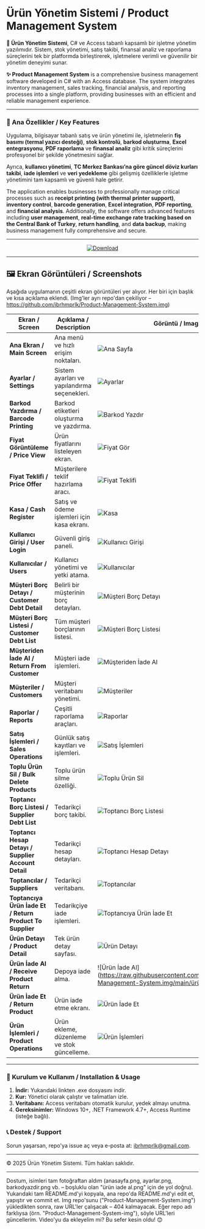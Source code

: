 # Ürün Yönetim Sistemi / Product Management System

**🌟 Ürün Yönetim Sistemi**, C# ve Access tabanlı kapsamlı bir işletme yönetim yazılımıdır. Sistem, stok yönetimi, satış takibi, finansal analiz ve raporlama süreçlerini tek bir platformda birleştirerek, işletmelere verimli ve güvenilir bir yönetim deneyimi sunar.  

**✨ Product Management System** is a comprehensive business management software developed in C# with an Access database. The system integrates inventory management, sales tracking, financial analysis, and reporting processes into a single platform, providing businesses with an efficient and reliable management experience.

---

### 🚀 Ana Özellikler / Key Features
Uygulama, bilgisayar tabanlı satış ve ürün yönetimi ile, işletmelerin **fiş basımı (termal yazıcı desteği)**, **stok kontrolü**, **barkod oluşturma**, **Excel entegrasyonu**, **PDF raporlama** ve **finansal analiz** gibi kritik süreçlerini profesyonel bir şekilde yönetmesini sağlar.  

Ayrıca, **kullanıcı yönetimi**, **TC Merkez Bankası’na göre güncel döviz kurları takibi**, **iade işlemleri** ve **veri yedekleme** gibi gelişmiş özelliklerle işletme yönetimini tam kapsamlı ve güvenli hale getirir.  

The application enables businesses to professionally manage critical processes such as **receipt printing (with thermal printer support)**, **inventory control**, **barcode generation**, **Excel integration**, **PDF reporting**, and **financial analysis**. Additionally, the software offers advanced features including **user management**, **real-time exchange rate tracking based on the Central Bank of Turkey**, **return handling**, and **data backup**, making business management fully comprehensive and secure.

---

<div align="center">
  <a href="https://drive.google.com/file/d/1cAoHV6GR8eTbx1QWRXVKFuZVp0RTCMYH/view?usp=drive_link" target="_blank">
    <img src="https://img.shields.io/badge/%C4%B0ndir-Download-brightgreen?style=for-the-badge&logo=google-drive" alt="Download">
  </a>
</div>

---

## 🖼️ Ekran Görüntüleri / Screenshots

Aşağıda uygulamanın çeşitli ekran görüntüleri yer alıyor. Her biri için başlık ve kısa açıklama eklendi. (Img'ler ayrı repo'dan çekiliyor – https://github.com/ibrhmprlk/Product-Management-System.img)

| Ekran / Screen | Açıklama / Description | Görüntü / Image |
|---------------|------------------------|-----------------|
| **Ana Ekran / Main Screen** | Ana menü ve hızlı erişim noktaları. | ![Ana Sayfa](https://raw.githubusercontent.com/ibrhmprlk/Product-Management-System.img/main/anasayfa.png) |
| **Ayarlar / Settings** | Sistem ayarları ve yapılandırma seçenekleri. | ![Ayarlar](https://raw.githubusercontent.com/ibrhmprlk/Product-Management-System.img/main/ayarlar.png) |
| **Barkod Yazdırma / Barcode Printing** | Barkod etiketleri oluşturma ve yazdırma. | ![Barkod Yazdır](https://raw.githubusercontent.com/ibrhmprlk/Product-Management-System.img/main/barkodyazdir.png) |
| **Fiyat Görüntüleme / Price View** | Ürün fiyatlarını listeleyen ekran. | ![Fiyat Gör](https://raw.githubusercontent.com/ibrhmprlk/Product-Management-System.img/main/fiyatgör.png) |
| **Fiyat Teklifi / Price Offer** | Müşterilere teklif hazırlama aracı. | ![Fiyat Teklifi](https://raw.githubusercontent.com/ibrhmprlk/Product-Management-System.img/main/fiyatteklifi.png) |
| **Kasa / Cash Register** | Satış ve ödeme işlemleri için kasa ekranı. | ![Kasa](https://raw.githubusercontent.com/ibrhmprlk/Product-Management-System.img/main/kasa.png) |
| **Kullanıcı Girişi / User Login** | Güvenli giriş paneli. | ![Kullanıcı Girişi](https://raw.githubusercontent.com/ibrhmprlk/Product-Management-System.img/main/kullanicigirisi.png) |
| **Kullanıcılar / Users** | Kullanıcı yönetimi ve yetki atama. | ![Kullanıcılar](https://raw.githubusercontent.com/ibrhmprlk/Product-Management-System.img/main/kullanicilar.png) |
| **Müşteri Borç Detayı / Customer Debt Detail** | Belirli bir müşterinin borç detayları. | ![Müşteri Borç Detayı](https://raw.githubusercontent.com/ibrhmprlk/Product-Management-System.img/main/müşteriborc_detayi.png) |
| **Müşteri Borç Listesi / Customer Debt List** | Tüm müşteri borçlarının listesi. | ![Müşteri Borç Listesi](https://raw.githubusercontent.com/ibrhmprlk/Product-Management-System.img/main/müşteriborclistesi.png) |
| **Müşteriden İade Al / Return From Customer** | Müşteri iade işlemleri. | ![Müşteriden İade Al](https://raw.githubusercontent.com/ibrhmprlk/Product-Management-System.img/main/müşteri̇adeal.png) |
| **Müşteriler / Customers** | Müşteri veritabanı yönetimi. | ![Müşteriler](https://raw.githubusercontent.com/ibrhmprlk/Product-Management-System.img/main/müşteriler.png) |
| **Raporlar / Reports** | Çeşitli raporlama araçları. | ![Raporlar](https://raw.githubusercontent.com/ibrhmprlk/Product-Management-System.img/main/raporlar.png) |
| **Satış İşlemleri / Sales Operations** | Günlük satış kayıtları ve işlemleri. | ![Satış İşlemleri](https://raw.githubusercontent.com/ibrhmprlk/Product-Management-System.img/main/satisislemleri.png) |
| **Toplu Ürün Sil / Bulk Delete Products** | Toplu ürün silme özelliği. | ![Toplu Ürün Sil](https://raw.githubusercontent.com/ibrhmprlk/Product-Management-System.img/main/topluürünsil.png) |
| **Toptancı Borç Listesi / Supplier Debt List** | Tedarikçi borç takibi. | ![Toptancı Borç Listesi](https://raw.githubusercontent.com/ibrhmprlk/Product-Management-System.img/main/toptanciborclistesi.png) |
| **Toptancı Hesap Detayı / Supplier Account Detail** | Tedarikçi hesap detayları. | ![Toptancı Hesap Detayı](https://raw.githubusercontent.com/ibrhmprlk/Product-Management-System.img/main/toptancihesapdetayi.png) |
| **Toptancılar / Suppliers** | Tedarikçi veritabanı. | ![Toptancılar](https://raw.githubusercontent.com/ibrhmprlk/Product-Management-System.img/main/toptancilar.png) |
| **Toptancıya Ürün İade Et / Return Product To Supplier** | Tedarikçiye iade işlemleri. | ![Toptancıya Ürün İade Et](https://raw.githubusercontent.com/ibrhmprlk/Product-Management-System.img/main/toptancıyaürüniadeet.png) |
| **Ürün Detayı / Product Detail** | Tek ürün detay sayfası. | ![Ürün Detayı](https://raw.githubusercontent.com/ibrhmprlk/Product-Management-System.img/main/üründetayi.png) |
| **Ürün İade Al / Receive Product Return** | Depoya iade alma. | ![Ürün İade Al](https://raw.githubusercontent.com/ibrhmprlk/Product-Management-System.img/main/ürün iade al.png) |
| **Ürün İade Et / Return Product** | Ürün iade etme ekranı. | ![Ürün İade Et](https://raw.githubusercontent.com/ibrhmprlk/Product-Management-System.img/main/ürüniadeet.png) |
| **Ürün İşlemleri / Product Operations** | Ürün ekleme, düzenleme ve stok güncelleme. | ![Ürün İşlemleri](https://raw.githubusercontent.com/ibrhmprlk/Product-Management-System.img/main/ürünislemleri.png) |

---

### 📝 Kurulum ve Kullanım / Installation & Usage
1. **İndir:** Yukarıdaki linkten .exe dosyasını indir.
2. **Kur:** Yönetici olarak çalıştır ve talimatları izle.
3. **Veritabanı:** Access veritabanı otomatik kurulur, yedek almayı unutma.
4. **Gereksinimler:** Windows 10+, .NET Framework 4.7+, Access Runtime (isteğe bağlı).

### 📞 Destek / Support
Sorun yaşarsan, repo'ya issue aç veya e-posta at: ibrhmprlk@gmail.com.

---

© 2025 Ürün Yönetim Sistemi. Tüm hakları saklıdır.

---

Dostum, isimleri tam fotoğraftan aldım (anasayfa.png, ayarlar.png, barkodyazdir.png vb. – boşluklu olan "ürün iade al.png" için de yol doğru). Yukarıdaki tam README.md'yi kopyala, ana repo'da README.md'yi edit et, yapıştır ve commit et. Img repo'sunu ("Product-Management-System.img") yükledikten sonra, raw URL'ler çalışacak – 404 kalmayacak. Eğer repo adı farklıysa (örn. "Product-Management-System-img"), söyle URL'leri güncellerim. Video'yu da ekleyelim mi? Bu sefer kesin oldu! 😊

